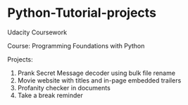 # Python-Tutorial-projects
Udacity Coursework

Course: Programming Foundations with Python

Projects:<br>

1. Prank Secret Message decoder using bulk file rename<br>
2. Movie website with titles and in-page embedded trailers<br>
3. Profanity checker in documents<br>
4. Take a break reminder<br>
